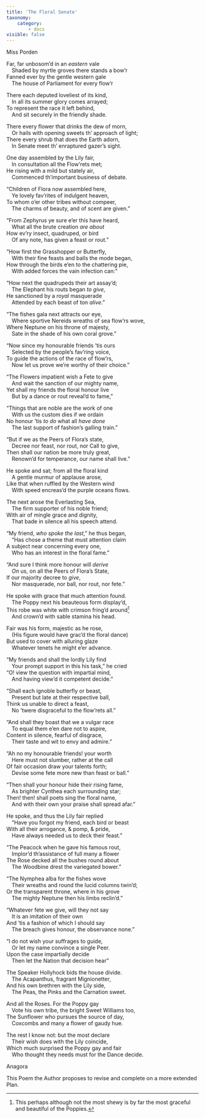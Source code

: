 ```yaml
---
title: 'The Floral Senate'
taxonomy:
    category:
        - docs
visible: false
---
```


<div class="author">Miss Porden</div>

Far, far unbosom’d in an *eastern* vale  
&emsp;Shaded by myrtle groves there stands a bow’r  
Fanned ever by the gentle western gale  
&emsp;The house of Parliament for every flow’r  
  
There each deputed loveliest of its kind,  
&emsp;In all its summer glory comes arrayed;  
To represent the race it left behind,  
&emsp;And sit securely in the friendly shade.  
  
There every flower that drinks the dew of morn,  
&emsp;Or hails with opening sweets th’ approach of light;  
There every shrub that does the Earth adorn,  
&emsp;In Senate meet th’ enraptured gazer’s sight.  
  
One day assembled by the Lily fair,  
&emsp;In consultation all the Flow’rets met;  
He rising with a mild but stately air,  
&emsp;Commenced th’important business of debate.  
  
“Children of Flora now assembled here,  
&emsp;Ye lovely fav’rites of indulgent heaven,  
To whom o’er other tribes without compeer,  
&emsp;The charms of beauty, and of scent are given.”  
  
“From Zephyrus ye sure e’er this have heard,  
&emsp;What all the brute creation *are about*  
How ev’ry insect, quadruped, or bird  
&emsp;Of any note, has given a feast or rout.”  
  
“How first the Grasshopper or Butterfly,  
&emsp;With their fine feasts and balls the mode began,  
How through the birds e’en to the chattering pie,  
&emsp;With added forces the vain infection can:”  
  
“How next the quadrupeds their art assay’d;  
&emsp;The Elephant his routs began *to give*,  
He sanctioned by a *royal* masquerade  
&emsp;Attended by each beast of ton *alive*.”  
  
“The fishes gala next attracts our eye,  
&emsp;Where sportive Nereids wreaths of sea flow’rs wove,  
Where Neptune on his throne of majesty,  
&emsp;Sate in the shade of his own coral grove.”  
  
“Now since my honourable friends ’tis ours  
&emsp;Selected by the people’s fav’ring voice,  
To guide the actions of the race of flow’rs,  
&emsp;Now let us prove we’re worthy of their choice.”  
  
“The Flowers impatient wish a Fete to give  
&emsp;And wait the sanction of our mighty name,  
Yet shall my friends the floral honour live  
&emsp;But by a dance or rout reveal’d to fame,”  
    
“Things that are noble are the work of one  
&emsp;With us the <span data-tippy="fashion" class="green">custom</span> dies if we ordain  
No honour ’tis *to do* what all *have done*  
&emsp;<span data-tippy="The last supporters of her falling train" class="green">The last support of fashion’s galling train</span>.”  
  
“But if we as the Peers of Flora’s state,  
&emsp;Decree nor feast, nor rout, nor Call to give,  
Then shall our nation be more truly great,  
&emsp;Renown’d for temperance, our name shall live.”  
  
He spoke and sat; from all the floral kind  
&emsp;A gentle murmur of applause arose,  
Like that when ruffled by the Western wind  
&emsp;With speed encreas’d the purple oceans flows.  
  
The next arose the Everlasting Sea,  
&emsp;<span data-tippy="Constant" class="green">The firm</span> supporter of his noble friend;  
With air of mingle grace and dignity,  
&emsp;That bade in silence all his speech attend.  
    
“My friend, *who spoke the last*,” he thus began,  
&emsp;“Has chose a theme that must attention claim  
A subject near concerning every one,  
&emsp;Who has an interest in the floral fame.”  
  
“And sure I think more honour will *derive*  
&emsp;*On* us, on all the Peers of Flora’s State,  
If our majority decree to *give*,  
&emsp;Nor masquerade, nor ball, nor rout, nor fete.”  
  
He spoke with grace that much attention found.  
&emsp;The Poppy next his beauteous form display’d,  
This robe was white with crimson fring’d around[^1]  
&emsp;And crown’d with sable stamina his head.  
  
Fair was his form, majestic as he rose,  
&emsp;(His figure would have grac’d the floral dance)  
But used to cover with alluring glaze  
&emsp;Whatever tenets he might e’er advance.  
    
“My friends and shall the lordly Lily find  
&emsp;Your prompt support in this his task,” he cried  
“O! view the question with impartial mind,  
&emsp;And having view’d it competent decide.”  
  
“Shall each ignoble butterfly or beast,  
&emsp;Present but late at their respective ball,  
Think us unable to direct a feast,  
&emsp;No ’twere disgraceful to the flow’rets all.”  
  
“And shall they boast that we a vulgar race  
&emsp;To equal them e’en dare not to aspire,  
Content in silence, fearful of disgrace,  
&emsp;Their taste and wit to envy and admire.”  
  
“Ah no my honourable friends! your worth  
&emsp;Here must not slumber, rather at the call  
Of fair occasion draw your talents forth;  
&emsp;Devise some fete more new than feast or ball.”  
  
“Then shall your honour hide their rising fame,  
&emsp;As brighter Cynthea each surrounding star;  
Then! then! shall poets sing the floral name,  
&emsp;And with their own your praise shall spread afar.”  
  
He spoke, and thus the Lily fair replied  
&emsp;“Have you forgot my friend, each bird or beast  
With all their arrogance, & pomp, & pride,  
&emsp;Have always needed us to deck their feast.”  
  
“The Peacock when he gave his famous rout,  
&emsp;Implor’d th’assistance of full many a flower  
The Rose decked all the bushes round about  
&emsp;The Woodbine drest the variegated bower.”  
  
“The Nymphea alba for the fishes wove  
&emsp;Their wreaths and round the lucid columns twin’d;  
Or the transparent throne, where in his grove  
&emsp;<span data-tippy="Majestic" class="green">The mighty</span> Neptune then his limbs reclin’d.”  
  
“Whatever fete we give, will they not say  
&emsp;It is an imitation of their own  
And ’tis a fashion of which I should say  
&emsp;The breach gives honour, the observance none.”  
  
“I do not wish your suffrages to guide,  
&emsp;Or let my name convince a single Peer.  
Upon the case impartially decide  
&emsp;Then let the Nation that decision hear”  
  
The Speaker Hollyhock bids the house divide.  
&emsp;The Acapanthus, fragrant Mignionetter,  
And his own brethren with the Lily side,  
&emsp;The Peas, the Pinks and the Carnation sweet.  
  
And all the Roses. For the Poppy gay  
&emsp;Vote his own tribe, the bright Sweet Williams too,  
The Sunflower who pursues the source of day,  
&emsp;Coxcombs and many a flower of gaudy hue.  
  
The rest I know not: but the most declare  
&emsp;Their wish does with the Lily coincide,  
Which much surprised the Poppy gay and fair  
&emsp;Who thought they needs must for the Dance decide.  
  
Anagora  
  
<span class="pencil">This Poem the Author proposes to revise and complete on a more extended Plan.</span>  

[^1]: This perhaps although not the most shewy is by far the most graceful and beautiful of the Poppies. 